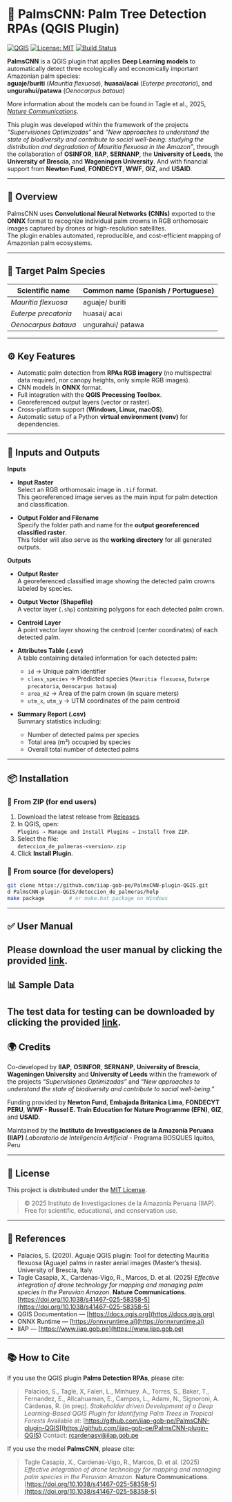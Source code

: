 # 🌴 PalmsCNN: Palm Tree Detection RPAs (QGIS Plugin)

[![QGIS](https://img.shields.io/badge/QGIS-3.34%2B-green.svg)](https://qgis.org)
[![License: MIT](https://img.shields.io/badge/license-MIT-blue.svg)](./LICENSE)
[![Build Status](https://img.shields.io/badge/build-passing-success.svg)]()

**PalmsCNN** is a QGIS plugin that applies **Deep Learning models** to automatically detect three ecologically and economically important Amazonian palm species:  
**aguaje/buriti** (*Mauritia flexuosa*), **huasai/acai** (*Euterpe precatoria*), and **ungurahui/patawa** (*Oenocarpus bataua*)  

More information about the models can be found in Tagle et al., 2025, [*Nature Communications*](https://www.nature.com/articles/s41467-025-58358-5).

This plugin was developed within the framework of the projects *“Supervisiones Optimizadas”* and *“New approaches to understand the state of biodiversity and contribute to social well-being: studying the distribution and degradation of Mauritia flexuosa in the Amazon”*, through the collaboration of **OSINFOR**, **IIAP**, **SERNANP**, the **University of Leeds**, the **University of Brescia**, and **Wageningen University**. And with financial support from **Newton Fund**, **FONDECYT**, **WWF**, **GIZ**, and **USAID**.

---

## 🧠 Overview

PalmsCNN uses **Convolutional Neural Networks (CNNs)** exported to the **ONNX** format to recognize individual palm crowns in RGB orthomosaic images captured by drones or high-resolution satellites.  
The plugin enables automated, reproducible, and cost-efficient mapping of Amazonian palm ecosystems.

---

## 🌴 Target Palm Species

| Scientific name | Common name (Spanish / Portuguese) |
|------------------|-------------|
| *Mauritia flexuosa* | aguaje/ buriti |
| *Euterpe precatoria* | huasai/ acai |
| *Oenocarpus bataua* | ungurahui/ patawa |

---

## ⚙️ Key Features

- Automatic palm detection from **RPAs RGB imagery** (no multispectral data required, nor canopy heights, only simple RGB images).  
- CNN models in **ONNX** format.  
- Full integration with the **QGIS Processing Toolbox**.  
- Georeferenced output layers (vector or raster).  
- Cross-platform support (**Windows, Linux, macOS**).  
- Automatic setup of a Python **virtual environment (venv)** for dependencies.  
---

## 🧩 Inputs and Outputs

**Inputs**

- **Input Raster**  
  Select an RGB orthomosaic image in `.tif` format.  
  This georeferenced image serves as the main input for palm detection and classification.


- **Output Folder and Filename**  
  Specify the folder path and name for the **output georeferenced classified raster**.  
  This folder will also serve as the **working directory** for all generated outputs.

**Outputs**

- **Output Raster**  
  A georeferenced classified image showing the detected palm crowns labeled by species.

- **Output Vector (Shapefile)**  
  A vector layer (`.shp`) containing polygons for each detected palm crown.

- **Centroid Layer**  
  A point vector layer showing the centroid (center coordinates) of each detected palm.

- **Attributes Table (.csv)**  
  A table containing detailed information for each detected palm:  
  - `id` → Unique palm identifier  
  - `class_species` → Predicted species (`Mauritia flexuosa`, `Euterpe precatoria`, `Oenocarpus bataua`)  
  - `area_m2` → Area of the palm crown (in square meters)  
  - `utm_x`, `utm_y` → UTM coordinates of the palm centroid  

- **Summary Report (.csv)**  
  Summary statistics including:  
  - Number of detected palms per species  
  - Total area (m²) occupied by species  
  - Overall total number of detected palms
---

## 📦 Installation

### 🔹 From ZIP (for end users)
1. Download the latest release from [Releases](https://plugins.qgis.org/plugins/deteccion_de_palmeras).  
2. In QGIS, open:  
   `Plugins → Manage and Install Plugins → Install from ZIP`.  
3. Select the file:  
   `deteccion_de_palmeras-<version>.zip`  
4. Click **Install Plugin**.

### 🔹 From source (for developers)
```bash
git clone https://github.com/iiap-gob-pe/PalmsCNN-plugin-QGIS.git
d PalmsCNN-plugin-QGIS/deteccion_de_palmeras/help
make package        # or make.bat package on Windows
```
---
## ✅ User Manual
Please download the user manual by clicking the provided [link](help/ManualdeUsuarioV5_ONNX.pdf).
---
## 📊 Sample Data
The test data for testing can be downloaded by clicking the provided [link](https://drive.usercontent.google.com/download?id=1CAYRc3tex1gdyPG8l4pLzq6qgGl1fvT8&export=download).
---
## 🌍 Credits

Co-developed by **IIAP**, **OSINFOR**, **SERNANP**, **University of Brescia**, **Wageningen University** and **University of Leeds** within the framework of the projects *“Supervisiones Optimizadas”* and *“New approaches to understand the state of biodiversity and contribute to social well-being.”*

Funding provided by **Newton Fund**, **Embajada Britanica Lima**, **FONDECYT PERU**, **WWF - Russel E. Train Education for Nature Programme (EFN)**, **GIZ**, and **USAID**.

Maintained by the **Instituto de Investigaciones de la Amazonía Peruana (IIAP)**
*Laboratorio de Inteligencia Artificial* - Programa BOSQUES
Iquitos, Peru

---

## 🧾 License

This project is distributed under the [MIT License](./LICENSE).

> © 2025 Instituto de Investigaciones de la Amazonía Peruana (IIAP).
> Free for scientific, educational, and conservation use.

---

## 🔗 References

* Palacios, S. (2020). Aguaje QGIS plugin: Tool for detecting Mauritia flexuosa (Aguaje) palms in raster aerial images (Master’s thesis). University of Brescia, Italy.
* Tagle Casapia, X., Cardenas-Vigo, R., Marcos, D. et al. (2025) *Effective integration of drone technology for mapping and managing palm species in the Peruvian Amazon*. **Nature Communications**. [https://doi.org/10.1038/s41467-025-58358-5](https://doi.org/10.1038/s41467-025-58358-5)
* QGIS Documentation — [https://docs.qgis.org](https://docs.qgis.org)
* ONNX Runtime — [https://onnxruntime.ai](https://onnxruntime.ai)
* IIAP — [https://www.iiap.gob.pe](https://www.iiap.gob.pe)

---

## 📚 How to Cite

If you use the QGIS plugin **Palms Detection RPAs**, please cite:

> Palacios, S., Tagle, X, Falen, L., Minhuey. A., Torres, S., Baker, T., Fernandez, E., Allcahuaman, E., Campos, L., Adami, N., Signoroni, A. Cárdenas, R. (in prep). *Stakeholder driven Development of a Deep Learning-Based QGIS Plugin for Identifying Palm Trees in Tropical Forests*
> Available at: [https://github.com/iiap-gob-pe/PalmsCNN-plugin-QGIS](https://github.com/iiap-gob-pe/PalmsCNN-plugin-QGIS)
> Contact: [rcardenasv@iiap.gob.pe](mailto:rcardenasv@iiap.gob.pe)
>

If you use the model **PalmsCNN**, please cite:
>Tagle Casapia, X., Cardenas-Vigo, R., Marcos, D. et al. (2025) *Effective integration of drone technology for mapping and managing palm species in the Peruvian Amazon*. **Nature Communications**. [https://doi.org/10.1038/s41467-025-58358-5](https://doi.org/10.1038/s41467-025-58358-5)
> 
